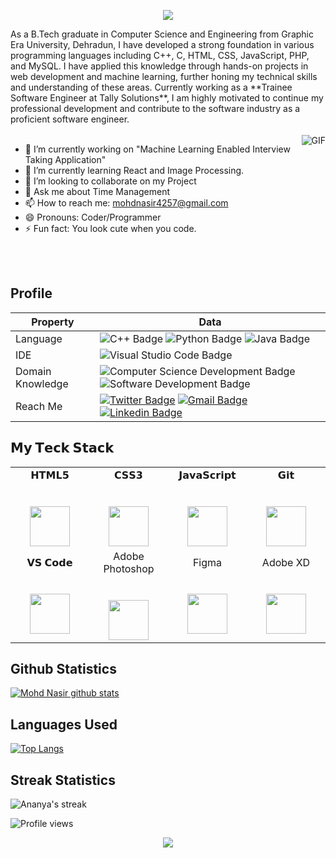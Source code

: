 <!--
**nasirgeu/nasirgeu** is a ✨ _special_ ✨ repository because its `README.md` (this file) appears on your GitHub profile.
-->

<p align="center">
  <a align="center" href="https://github.com/DenverCoder1/readme-typing-svg"><img src="https://readme-typing-svg.herokuapp.com?&font=IBM+Plex+Sans&color=F72EE2&size=25&lines=Welcome+to+my+GitHub+Profile!;I'm+Mohd+Nasir!;I'm+a+Programmer!;I'm+a+Web+Developer!" /></a>
</p>
As a B.Tech graduate in Computer Science and Engineering from Graphic Era University, Dehradun, I have developed a strong foundation in various programming languages including C++, C, HTML, CSS, JavaScript, PHP, and MySQL. I have applied this knowledge through hands-on projects in web development and machine learning, further honing my technical skills and understanding of these areas. Currently working as a **Trainee Software Engineer at Tally Solutions**, I am highly motivated to continue my professional development and contribute to the software industry as a proficient software engineer.
</br></br>
<img align="right" alt="GIF" src="https://media.giphy.com/media/f3iwJFOVOwuy7K6FFw/giphy.gif" />

- 🔭 I’m currently working on "Machine Learning Enabled Interview Taking Application"
- 🌱 I’m currently learning React and Image Processing.
- 👯 I’m looking to collaborate on my Project
- 💬 Ask me about Time Management 
- 📫 How to reach me: mohdnasir4257@gmail.com
- 😄 Pronouns: Coder/Programmer
- ⚡ Fun fact: You look cute when you code.


<br><br>
## <b>Profile</b>

Property                 | Data  
-------------------------|------
Language            |  ![C++ Badge](https://img.shields.io/badge/C%2B%2B-Language-blue) ![Python Badge](https://img.shields.io/badge/Python-Language-yellow) ![Java Badge](https://img.shields.io/badge/Java-Language-blue)
IDE        |  ![Visual Studio Code Badge](https://img.shields.io/badge/Visual%20Studio-Code-blue)
Domain Knowledge         | ![Computer Science Development Badge](https://img.shields.io/badge/-Computer%20Science-FAB040?style=flat&logoColor=white) ![Software Development Badge](https://img.shields.io/badge/-Software%20Development-FF6600?style=flat&logoColor=white) 
Reach Me                 | [![Twitter Badge](https://img.shields.io/badge/-MohdNasir-00acee?style=flat&logo=twitter&logoColor=white)](https://twitter.com/MohdNas11766141/) [![Gmail Badge](https://img.shields.io/badge/-MohdNasir-e54448?style=flat&logo=Gmail&logoColor=white)](mailto:mohdnasir4257@gmail.com) [![Linkedin Badge](https://img.shields.io/badge/-MohdNasir-blue?style=flat&logo=Linkedin&logoColor=white)](https://www.linkedin.com/in/nasirgeu/)





## 𝗠𝘆 𝗧𝗲𝗰𝗸 𝗦𝘁𝗮𝗰𝗸

<table>
  <tbody>
    <tr valign="top">
      <td width="25%" align="center">
        <span>𝗛𝗧𝗠𝗟𝟱</span><br><br><br>
        <img height="64px" src="https://cdn.svgporn.com/logos/html-5.svg">
      </td>
      <td width="25%" align="center">
        <span>𝗖𝗦𝗦𝟯</span><br><br><br>
        <img height="64px" src="https://cdn.svgporn.com/logos/css-3.svg">
      </td>
      <td width="25%" align="center">
        <span>𝗝𝗮𝘃𝗮𝗦𝗰𝗿𝗶𝗽𝘁</span><br><br><br>
        <img height="64px" src="https://cdn.svgporn.com/logos/javascript.svg">
      </td>
       <td width="25%" align="center">
        <span>𝗚𝗶𝘁</span><br><br><br>
        <img height="64px" src="https://cdn.svgporn.com/logos/git-icon.svg">
      </td>
    </tr>
      <td width="25%" align="center">
        <span>𝗩𝗦 𝗖𝗼𝗱𝗲</span><br><br><br>
        <img height="64px" src="https://cdn.svgporn.com/logos/visual-studio-code.svg">
      </td>
      <td width="25%" align="center">
        <span>Adobe Photoshop</span><br><br><br>
        <img height="64px" src="https://encrypted-tbn0.gstatic.com/images?q=tbn:ANd9GcRsLgf4Ixs4Q9lHbZuhC-DacEht7a-B7nM_DIzJBni-_QEvXnqBIMA257yf8cpcY1q9ajM&usqp=CAU">
      </td>
       <td width="25%" align="center">
        <span>Figma</span><br><br><br>
        <img height="64px" src="https://img.icons8.com/color/344/figma--v1.png">
      </td>
      <td width="25%" align="center">
        <span>Adobe XD</span><br><br><br>
        <img height="64px" src="https://res.cloudinary.com/crunchbase-production/image/upload/c_lpad,f_auto,q_auto:eco,dpr_1/hjixnzui1nhq3trfcwx8">
      </td>
    </tr>
  </tbody>
</table>

## <b>Github Statistics</b>

[![Mohd Nasir github stats](https://github-readme-stats.vercel.app/api?username=nasirgeu&theme=material-palenight&count_private=true&hide=contribs)](https://github.com/nasirgeu/github-readme-stats)

## <b>Languages Used</b>

[![Top Langs](https://github-readme-stats.vercel.app/api/top-langs/?username=nasirgeu&theme=material-palenight&hide=Jupyter&layout=compact)](https://github.com/nasirgeu/github-readme-stats)



## <b>Streak Statistics</b>
<div>
    <img alt="Ananya's streak" src="https://github-readme-streak-stats.herokuapp.com/?user=nasirgeu&theme=dark&hide_border=true"/>
</div>
       


![Profile views](https://gpvc.arturio.dev/nasirgeu)</br>
<p align="center">
  <img src="https://profile-counter.glitch.me/nasirgeu/count.svg">
</p>
